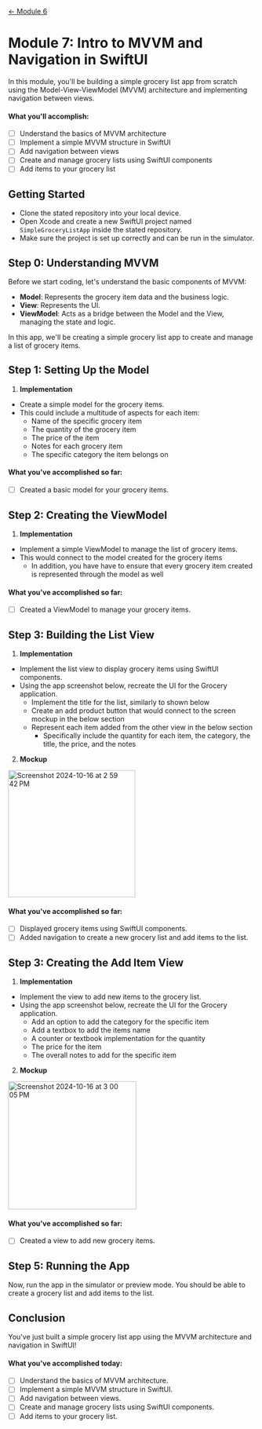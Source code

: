 [← Module 6](https://github.com/gtiosclub/bootcamp-module-6)

# Module 7: Intro to MVVM and Navigation in SwiftUI

In this module, you'll be building a simple grocery list app from scratch using the Model-View-ViewModel (MVVM) architecture and implementing navigation between views.

#### What you'll accomplish:

- [ ] Understand the basics of MVVM architecture
- [ ] Implement a simple MVVM structure in SwiftUI
- [ ] Add navigation between views
- [ ] Create and manage grocery lists using SwiftUI components
- [ ] Add items to your grocery list

## Getting Started
- Clone the stated repository into your local device.
- Open Xcode and create a new SwiftUI project named `SimpleGroceryListApp` inside the stated repository.
- Make sure the project is set up correctly and can be run in the simulator.

## Step 0: Understanding MVVM

Before we start coding, let's understand the basic components of MVVM:
- **Model**: Represents the grocery item data and the business logic.
- **View**: Represents the UI.
- **ViewModel**: Acts as a bridge between the Model and the View, managing the state and logic.

In this app, we'll be creating a simple grocery list app to create and manage a list of grocery items.

## Step 1: Setting Up the Model

1. **Implementation**
 
 - Create a simple model for the grocery items.
 - This could include a multitude of aspects for each item:
     - Name of the specific grocery item
     - The quantity of the grocery item
     - The price of the item
     - Notes for each grocery item
     - The specific category the item belongs on

#### What you've accomplished so far:

- [ ] Created a basic model for your grocery items.

## Step 2: Creating the ViewModel

1. **Implementation**
   
- Implement a simple ViewModel to manage the list of grocery items.
- This would connect to the model created for the grocery items
   - In addition, you have have to ensure that every grocery item created is represented through the model as well

#### What you've accomplished so far:

- [ ] Created a ViewModel to manage your grocery items.

## Step 3: Building the List View


1. **Implementation**

 - Implement the list view to display grocery items using SwiftUI components.
 - Using the app screenshot below, recreate the UI for the Grocery application.
   - Implement the title for the list, similarly to shown below
   - Create an add product button that would connect to the screen mockup in the below section
   - Represent each item added from the other view in the below section
     - Specifically include the quantity for each item, the category, the title, the price, and the notes

  
2. **Mockup**

<img width="259" alt="Screenshot 2024-10-16 at 2 59 42 PM" src="https://github.com/user-attachments/assets/19b679db-7f4d-46b8-b6bb-ec09d66baa4e">

#### What you've accomplished so far:

- [ ] Displayed grocery items using SwiftUI components.
- [ ] Added navigation to create a new grocery list and add items to the list.

## Step 3: Creating the Add Item View

1. **Implementation**

  - Implement the view to add new items to the grocery list.
  - Using the app screenshot below, recreate the UI for the Grocery application.
      - Add an option to add the category for the specific item
      - Add a textbox to add the items name
      - A counter or textbook implementation for the quantity
      - The price for the item
      - The overall notes to add for the specific item

2. **Mockup**

<img width="261" alt="Screenshot 2024-10-16 at 3 00 05 PM" src="https://github.com/user-attachments/assets/e44cdf34-a076-4e75-9123-0f08365628da">

#### What you've accomplished so far:

- [ ] Created a view to add new grocery items.

## Step 5: Running the App

Now, run the app in the simulator or preview mode. You should be able to create a grocery list and add items to the list.

## Conclusion

You've just built a simple grocery list app using the MVVM architecture and navigation in SwiftUI!

#### What you've accomplished today:

- [ ] Understand the basics of MVVM architecture.
- [ ] Implement a simple MVVM structure in SwiftUI.
- [ ] Add navigation between views.
- [ ] Create and manage grocery lists using SwiftUI components.
- [ ] Add items to your grocery list.
